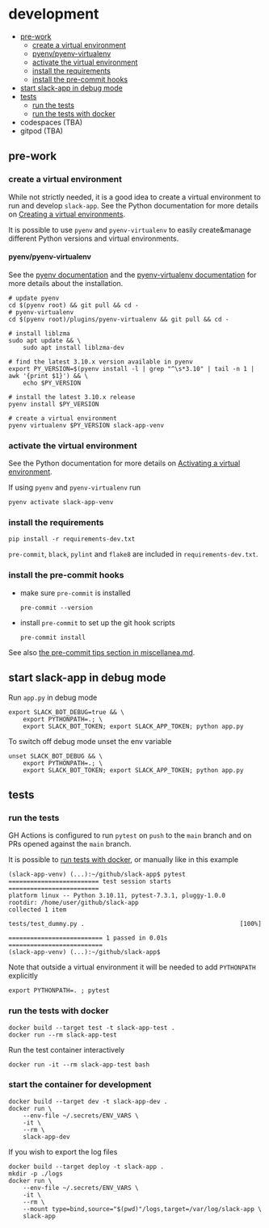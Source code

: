 # development

- [pre-work](#pre-work)
  - [create a virtual environment](#create-a-virtual-environment)
  - [pyenv/pyenv-virtualenv](#pyenvpyenv-virtualenv)
  - [activate the virtual environment](#activate-the-virtual-environment)
  - [install the requirements](#install-the-requirements)
  - [install the pre-commit hooks](#install-the-pre-commit-hooks)
- [start slack-app in debug mode](#start-slack-app-in-debug-mode)
- [tests](#tests)
  - [run the tests](#run-the-tests)
  - [run the tests with docker](#run-the-tests-with-docker)
- codespaces (TBA)
- gitpod (TBA)

## pre-work

### create a virtual environment

While not strictly needed, it is a good idea to create a virtual environment to run and develop `slack-app`. See the Python documentation for more details on [Creating a virtual environments](https://packaging.python.org/en/latest/guides/installing-using-pip-and-virtual-environments/#creating-a-virtual-environment).

It is possible to use `pyenv` and `pyenv-virtualenv` to easily create&manage different Python versions and virtual environments.

#### pyenv/pyenv-virtualenv

See the [pyenv documentation](https://github.com/pyenv/pyenv#installation) and the [pyenv-virtualenv documentation](https://github.com/pyenv/pyenv-virtualenv#installation) for more details about the installation.

```shell
# update pyenv
cd $(pyenv root) && git pull && cd -
# pyenv-virtualenv
cd $(pyenv root)/plugins/pyenv-virtualenv && git pull && cd -

# install liblzma
sudo apt update && \
    sudo apt install liblzma-dev

# find the latest 3.10.x version available in pyenv
export PY_VERSION=$(pyenv install -l | grep "^\s*3.10" | tail -n 1 | awk '{print $1}') && \
    echo $PY_VERSION

# install the latest 3.10.x release
pyenv install $PY_VERSION

# create a virtual environment
pyenv virtualenv $PY_VERSION slack-app-venv
```

### activate the virtual environment

See the Python documentation for more details on [Activating a virtual environment](https://packaging.python.org/en/latest/guides/installing-using-pip-and-virtual-environments/#activating-a-virtual-environment).

If using `pyenv` and `pyenv-virtualenv` run

```shell
pyenv activate slack-app-venv
```

### install the requirements

```shell
pip install -r requirements-dev.txt
```

`pre-commit`, `black`, `pylint` and `flake8` are included in `requirements-dev.txt`.

### install the pre-commit hooks

- make sure `pre-commit` is installed
    ```shell
    pre-commit --version
    ```
- install `pre-commit` to set up the git hook scripts
    ```shell
    pre-commit install
    ```

See also [the pre-commit tips section in miscellanea.md](miscellanea.md#pre-commit-tips).

## start slack-app in debug mode

Run `app.py` in debug mode
```shell
export SLACK_BOT_DEBUG=true && \
    export PYTHONPATH=.; \
    export SLACK_BOT_TOKEN; export SLACK_APP_TOKEN; python app.py
```

To switch off debug mode unset the env variable
```shell
unset SLACK_BOT_DEBUG && \
    export PYTHONPATH=.; \
    export SLACK_BOT_TOKEN; export SLACK_APP_TOKEN; python app.py
```

## tests

### run the tests

GH Actions is configured to run `pytest` on `push` to the `main` branch and on PRs opened against the `main` branch.

It is possible to [run tests with docker](#run-the-tests-with-docker), or manually like in this example
```
(slack-app-venv) (...):~/github/slack-app$ pytest
========================= test session starts =========================
platform linux -- Python 3.10.11, pytest-7.3.1, pluggy-1.0.0
rootdir: /home/user/github/slack-app
collected 1 item

tests/test_dummy.py .                                           [100%]

========================== 1 passed in 0.01s ==========================
(slack-app-venv) (...):~/github/slack-app$
```

Note that outside a virtual environment it will be needed to add `PYTHONPATH` explicitly
```shell
export PYTHONPATH=. ; pytest
```

### run the tests with docker

```shell
docker build --target test -t slack-app-test .
docker run --rm slack-app-test
```

Run the test container interactively

```shell
docker run -it --rm slack-app-test bash
```

### start the container for development

```shell
docker build --target dev -t slack-app-dev .
docker run \
    --env-file ~/.secrets/ENV_VARS \
    -it \
    --rm \
    slack-app-dev
```

If you wish to export the log files

```shell
docker build --target deploy -t slack-app .
mkdir -p ./logs
docker run \
    --env-file ~/.secrets/ENV_VARS \
    -it \
    --rm \
    --mount type=bind,source="$(pwd)"/logs,target=/var/log/slack-app \
    slack-app
```
